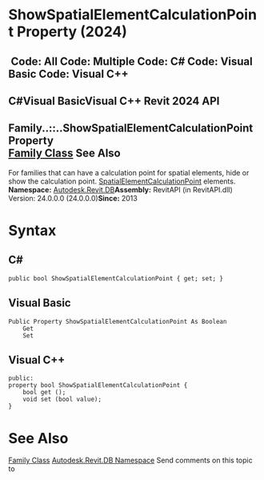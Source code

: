# ShowSpatialElementCalculationPoint Property (2024)

﻿
 Code: All Code: Multiple Code: C# Code: Visual Basic Code: Visual C++   
---  
C#Visual BasicVisual C++
Revit 2024 API  
---  
Family..::..ShowSpatialElementCalculationPoint Property   
[Family Class](f51d019d-6ff3-692b-d1d2-b497cab564de.md "Family Class") See Also  
---  
For families that can have a calculation point for spatial elements, hide or show the calculation point. [SpatialElementCalculationPoint](01206063-c774-da20-48ef-2cabf599e106.md "SpatialElementCalculationPoint Class") elements. 
**Namespace:** [Autodesk.Revit.DB](87546ba7-461b-c646-cbb1-2cb8f5bff8b2.md "Autodesk.Revit.DB Namespace")**Assembly:** RevitAPI (in RevitAPI.dll) Version: 24.0.0.0 (24.0.0.0)**Since:** 2013
# Syntax
C#  
---  
```text
public bool ShowSpatialElementCalculationPoint { get; set; }
```
  
Visual Basic  
---  
```text
Public Property ShowSpatialElementCalculationPoint As Boolean
	Get
	Set
```
  
Visual C++  
---  
```text
public:
property bool ShowSpatialElementCalculationPoint {
	bool get ();
	void set (bool value);
}
```
  
# See Also
[Family Class](f51d019d-6ff3-692b-d1d2-b497cab564de.md "Family Class")
[Autodesk.Revit.DB Namespace](87546ba7-461b-c646-cbb1-2cb8f5bff8b2.md "Autodesk.Revit.DB Namespace")
Send comments on this topic to 